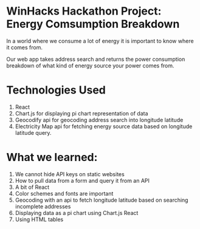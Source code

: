# WinHacks Hackathon Project: Energy Comsumption Breakdown
In a world where we consume a lot of energy it is important to know where it comes from.

Our web app takes address search and returns the power consumption breakdown of what kind of energy source
your power comes from. 

# Technologies Used
1. React
2. Chart.js for displaying pi chart representation of data
3. Geocodify api for geocoding address search into longitude latitude
4. Electricity Map api for fetching energy source data based on longitude latitude query.

# What we learned:
1. We cannot hide API keys on static websites
2. How to pull data from a form and query it from an API
3. A bit of React
4. Color schemes and fonts are important
5. Geocoding with an api to fetch longitude latitude based on searching incomplete addresses
6. Displaying data as a pi chart using Chart.js React
7. Using HTML tables
